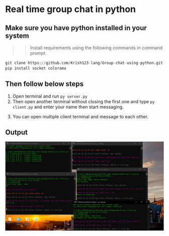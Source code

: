 # Real time group chat in python

## Make sure you have python installed in your system

>> Install requirements using the following commands in command prompt.

```python
git clone https://github.com/Krish123-lang/Group-chat-using-python.git
pip install socket colorama
```

## Then follow below steps

1) Open terminal and run `py server.py`
2) Then open another terminal without closing the first one and type `py client.py` and enter your name then start messaging.

3. You can open multiple client terminal and message to each other.

## Output

![Output](https://github.com/Krish123-lang/Group-chat-using-python/blob/main/output.png)
